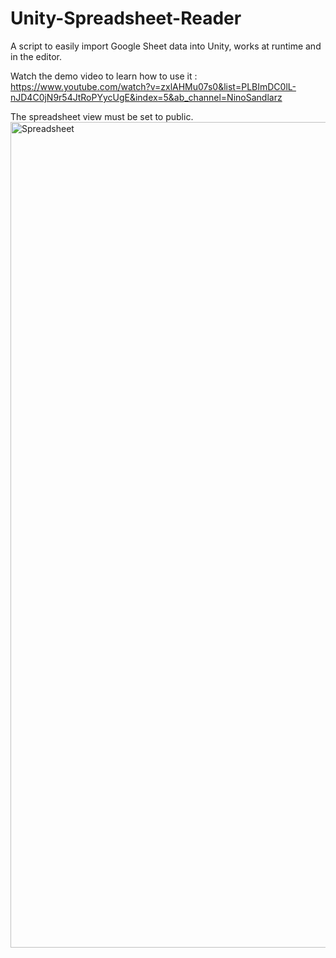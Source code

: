 # Unity-Spreadsheet-Reader
A script to easily import Google Sheet data into Unity, works at runtime and in the editor. 

Watch the demo video to learn how to use it :
https://www.youtube.com/watch?v=zxlAHMu07s0&list=PLBImDC0lL-nJD4C0jN9r54JtRoPYycUgE&index=5&ab_channel=NinoSandlarz
  
The spreadsheet view must be set to public.  
<img width="1321" alt="Spreadsheet" src="https://github.com/user-attachments/assets/0c9fd76d-6e66-4912-805f-0883a250ab95">
